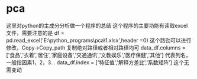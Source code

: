 # pca
这里对python的主成分分析做一个程序的总结
这个程序的主要功能有读取excel文件，需要注意的是
df = pd.read_excel('E:\\python_programs\\pca\\1.xlsx',header =0) 这个路劲可以进行修改，Copy->Copy_path 复制绝对路径或者相对路径均可
data_df.columns = ['食品','衣着','居住','家庭设备','交通通讯','文教娱乐','医疗保健','其他']  代表列名，一般指因素1，2，3...
data_df.index = ['特征值','解释方差比','系数矩阵'] 这个无需变动
 
